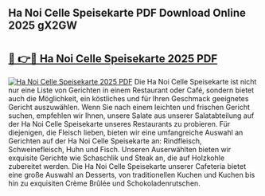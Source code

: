 ## Ha Noi Celle Speisekarte PDF Download Online 2025 gX2GW

# <h2><a href="http://gc61li2.nevu.top/?p=Ha+Noi+Celle+Speisekarte">🔗 👉🔴 Ha Noi Celle Speisekarte 2025 PDF</a></h2>

[![Ha Noi Celle Speisekarte 2025 PDF](https://i.imgur.com/dBaPXMq.png)](http://gc61li2.nevu.top/?p=Ha+Noi+Celle+Speisekarte)
Die Ha Noi Celle Speisekarte ist nicht nur eine Liste von Gerichten in einem Restaurant oder Café, sondern bietet auch die Möglichkeit, ein köstliches und für Ihren Geschmack geeignetes Gericht auszuwählen. Wenn Sie nach einem leichten und frischen Gericht suchen, empfehlen wir Ihnen, unsere Salate aus unserer Salatabteilung auf der Ha Noi Celle Speisekarte unseres Restaurants zu probieren. Für diejenigen, die Fleisch lieben, bieten wir eine umfangreiche Auswahl an Gerichten auf der Ha Noi Celle Speisekarte an: Rindfleisch, Schweinefleisch, Huhn und Fisch. Unseren Auserwählten bieten wir exquisite Gerichte wie Schaschlik und Steak an, die auf Holzkohle zubereitet werden. Die Ha Noi Celle Speisekarte unserer Cafeteria bietet eine große Auswahl an Desserts, von traditionellen Kuchen und Kuchen bis hin zu exquisiten Crème Brûlée und Schokoladenrutschen.
